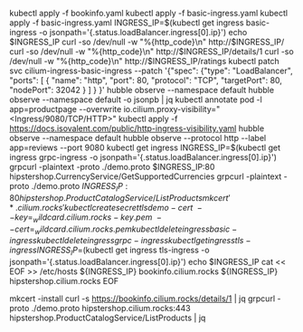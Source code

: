 kubectl apply -f bookinfo.yaml
kubectl apply -f basic-ingress.yaml
kubectl apply -f basic-ingress.yaml
INGRESS_IP=$(kubectl get ingress basic-ingress -o jsonpath='{.status.loadBalancer.ingress[0].ip}')
echo $INGRESS_IP
curl -so /dev/null -w "%{http_code}\n" http://$INGRESS_IP/
curl -so /dev/null -w "%{http_code}\n" http://$INGRESS_IP/details/1
curl -so /dev/null -w "%{http_code}\n" http://$INGRESS_IP/ratings 
kubectl patch svc cilium-ingress-basic-ingress --patch '{"spec": {"type": "LoadBalancer", "ports": [ { "name": "http", "port": 80, "protocol": "TCP", "targetPort": 80, "nodePort": 32042 } ] } }'
hubble observe --namespace default
hubble observe --namespace default -o jsonpb | jq
kubectl annotate pod -l app=productpage --overwrite io.cilium.proxy-visibility="<Ingress/9080/TCP/HTTP>"
kubectl apply -f https://docs.isovalent.com/public/http-ingress-visibility.yaml
hubble observe --namespace default
hubble observe --protocol http --label app=reviews --port 9080
kubectl get ingress
INGRESS_IP=$(kubectl get ingress grpc-ingress -o jsonpath='{.status.loadBalancer.ingress[0].ip}')
grpcurl -plaintext -proto ./demo.proto $INGRESS_IP:80 hipstershop.CurrencyService/GetSupportedCurrencies
grpcurl -plaintext -proto ./demo.proto $INGRESS_IP:80 hipstershop.ProductCatalogService/ListProducts
mkcert '*.cilium.rocks'
kubectl create secret tls demo-cert \
  --key=_wildcard.cilium.rocks-key.pem \
  --cert=_wildcard.cilium.rocks.pem
kubectl delete ingress basic-ingress
kubectl delete ingress grpc-ingress
kubectl get ingress tls-ingress
INGRESS_IP=$(kubectl get ingress tls-ingress -o jsonpath='{.status.loadBalancer.ingress[0].ip}')
echo $INGRESS_IP
cat << EOF >> /etc/hosts
${INGRESS_IP} bookinfo.cilium.rocks
${INGRESS_IP} hipstershop.cilium.rocks
EOF

mkcert -install
curl -s https://bookinfo.cilium.rocks/details/1 | jq
grpcurl -proto ./demo.proto hipstershop.cilium.rocks:443 hipstershop.ProductCatalogService/ListProducts | jq